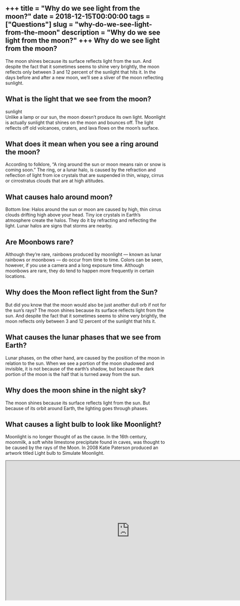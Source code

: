 +++
title = "Why do we see light from the moon?"
date = 2018-12-15T00:00:00
tags = ["Questions"]
slug = "why-do-we-see-light-from-the-moon"
description = "Why do we see light from the moon?"
+++
Why do we see light from the moon?
----------------------------------

The moon shines because its surface reflects light from the sun. And despite the fact that it sometimes seems to shine very brightly, the moon reflects only between 3 and 12 percent of the sunlight that hits it. In the days before and after a new moon, we’ll see a sliver of the moon reflecting sunlight.

What is the light that we see from the moon?
--------------------------------------------

sunlight  
Unlike a lamp or our sun, the moon doesn’t produce its own light. Moonlight is actually sunlight that shines on the moon and bounces off. The light reflects off old volcanoes, craters, and lava flows on the moon’s surface.

What does it mean when you see a ring around the moon?
------------------------------------------------------

According to folklore, “A ring around the sun or moon means rain or snow is coming soon.” The ring, or a lunar halo, is caused by the refraction and reflection of light from ice crystals that are suspended in thin, wispy, cirrus or cirrostratus clouds that are at high altitudes.

What causes halo around moon?
-----------------------------

Bottom line: Halos around the sun or moon are caused by high, thin cirrus clouds drifting high above your head. Tiny ice crystals in Earth’s atmosphere create the halos. They do it by refracting and reflecting the light. Lunar halos are signs that storms are nearby.

Are Moonbows rare?
------------------

Although they’re rare, rainbows produced by moonlight — known as lunar rainbows or moonbows — do occur from time to time. Colors can be seen, however, if you use a camera and a long exposure time. Although moonbows are rare, they do tend to happen more frequently in certain locations.

Why does the Moon reflect light from the Sun?
---------------------------------------------

But did you know that the moon would also be just another dull orb if not for the sun’s rays? The moon shines because its surface reflects light from the sun. And despite the fact that it sometimes seems to shine very brightly, the moon reflects only between 3 and 12 percent of the sunlight that hits it.

What causes the lunar phases that we see from Earth?
----------------------------------------------------

Lunar phases, on the other hand, are caused by the position of the moon in relation to the sun. When we see a portion of the moon shadowed and invisible, it is not because of the earth’s shadow, but because the dark portion of the moon is the half that is turned away from the sun.

Why does the moon shine in the night sky?
-----------------------------------------

The moon shines because its surface reflects light from the sun. But because of its orbit around Earth, the lighting goes through phases.

What causes a light bulb to look like Moonlight?
------------------------------------------------

Moonlight is no longer thought of as the cause. In the 16th century, moonmilk, a soft white limestone precipitate found in caves, was thought to be caused by the rays of the Moon. In 2008 Katie Paterson produced an artwork titled Light bulb to Simulate Moonlight.

<iframe allow="accelerometer; autoplay; clipboard-write; encrypted-media; gyroscope; picture-in-picture" allowfullscreen="" class="__youtube_prefs__  epyt-is-override  no-lazyload" data-no-lazy="1" data-origheight="433" data-origwidth="770" data-skipgform_ajax_framebjll="" height="433" id="_ytid_23805" loading="lazy" src="https://www.youtube.com/embed/cGhqDqs6s8Q?enablejsapi=1&autoplay=0&cc_load_policy=0&cc_lang_pref=&iv_load_policy=1&loop=0&modestbranding=0&rel=1&fs=1&playsinline=0&autohide=2&theme=dark&color=red&controls=1&" title="YouTube player" width="770"></iframe>